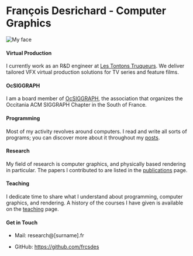 # François Desrichard - Computer Graphics

![My face]({{root.images}}my-face.jpg)

#### Virtual Production

I currently work as an R&D engineer at [Les Tontons Truqueurs](https://www.lestontonstruqueurs.com/).
We deliver tailored VFX virtual production solutions for TV series and feature films.

#### OcSIGGRAPH

I am a board member of [OcSIGGRAPH](http://www.ocsiggraph.org/), the association that organizes the Occitania ACM SIGGRAPH Chapter in the South of France.

#### Programming

Most of my activity revolves around computers.
I read and write all sorts of programs; you can discover more about it throughout my [posts](/posts).

#### Research

My field of research is computer graphics, and physically based rendering in particular.
The papers I contributed to are listed in the [publications](/publications) page.

#### Teaching

I dedicate time to share what I understand about programming, computer graphics, and rendering.
A history of the courses I have given is available on the [teaching](./teaching) page.

#### Get in Touch

- Mail: research@[surname].fr

- GitHub: <https://github.com/frcsdes>

